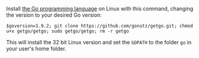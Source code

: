 Install [the Go programming language](https://golang.org/) on Linux with this command, changing the version to your desired Go version:

`$goversion=1.9.2; git clone https://github.com/gonutz/getgo.git; chmod u+x getgo/getgo; sudo getgo/getgo; rm -r getgo`

This will install the 32 bit Linux version and set the `GOPATH` to the folder `go` in your user's home folder. 
